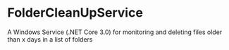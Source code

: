 # FolderCleanUpService
A Windows Service (.NET Core 3.0) for monitoring and deleting files older than x days in a list of folders
